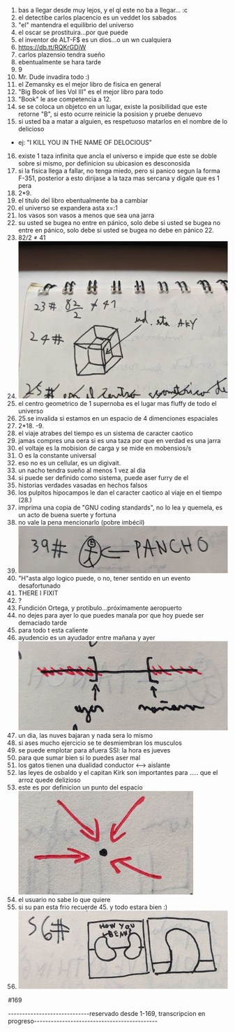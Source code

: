1. bas a llegar desde muy lejos, y el ql este no ba a llegar... :c
2. el detectibe carlos placencio es un veddet los sabados
3. "el" mantendra el equilibrio del universo
4. el oscar se prostituira...por que puede
5. el inventor de ALT-F$ es un dios...o un wn cualquiera
6. https://db.tt/RQKrGDiW
7. carlos plazensio tendra sueño
8. ebentualmente se hara tarde
9. 9
10. Mr. Dude invadira todo :)
11. el Zemansky es el mejor libro de fisica en general
12. "Big Book of lies Vol III" es el mejor libro para todo
13. "Book" le ase competencia a 12.
14. se se coloca un objetco en un lugar, existe la posibilidad que este retorne "B", si esto ocurre reinicie la posision y pruebe denuevo
15. si usted ba a matar a alguien, es respetuoso matarlos en el nombre de lo delicioso 
  - ej: "I KILL YOU IN THE NAME OF DELOCIOUS"
16. existe 1 taza infinita que ancla el universo e impide que este se doble sobre si mismo, por definicion su ubicasion es desconosida
17. si la fisica llega a fallar, no tenga miedo, pero si panico segun la forma F-351, posterior a esto dirijase a la taza mas sercana y digale que es 1 pera
18. 2*9.
19. el titulo del libro ebentualmente ba a cambiar
20. el universo se expandera asta x=:1
21. los vasos son vasos a menos que sea una jarra
22. su usted se bugea no entre en pánico, solo debe si usted se bugea no entre en pánico, solo debe si usted se bugea no debe en pánico 22.
23. 82/2 ≠ 41
24. ![alt text](https://github.com/mario-marin/The-Fate-Book/blob/master/Images/24.jpg "24")
25. el centro geometrico de 1 supernoba es el lugar mas fluffy de todo el universo
26. 25.se invalida si estamos en un espacio de 4 dimenciones espaciales
27. 2*18. -9.
28. el viaje atrabes del tiempo es un sistema de caracter caotico
29. jamas compres una oera si es una taza por que en verdad es una jarra
30. el voltaje es la mobision de carga y se mide en mobensios/s
31. O es la constante universal
32. eso no es un cellular, es un digivait.
33. un nacho tendra sueño al menos 1 vez al dia
34. si puede ser definido como sistema, puede aser furry de el
35. historias verdades vasadas en hechos falsos
36. los pulpitos hipocampos le dan el caracter caotico al viaje en el tiempo (28.)
37. imprima una copia de "GNU coding standards", no lo lea y quemela, es un acto de buena suerte y fortuna
38. no vale la pena mencionarlo (pobre imbécil)
39. ![alt text](https://github.com/mario-marin/The-Fate-Book/blob/master/Images/39.jpg "39")
40. "H"asta algo logico puede, o no, tener sentido en un evento desafortunado
41. THERE I FIXIT
42. ?
43. Fundición Ortega, y protíbulo...próximamente aeropuerto
44. no dejes para ayer lo que puedes manala por que hoy puede ser demaciado tarde
45. para todo t esta caliente
46. ayudencio es un ayudador entre mañana y ayer ![alt text](https://github.com/mario-marin/The-Fate-Book/blob/master/Images/46.jpg "46")
47. un dia, las nuves bajaran y nada sera lo mismo
48. si ases mucho ejercicio se te desmiembran los musculos
49. se puede emplotar para afuera SSI: la hora es jueves
50. para que sumar bien si lo puedes aser mal
51. los gatos tienen una dualidad conductor ⟷ aislante
52. las leyes de osbaldo y el capitan Kirk son importantes para ..... que el arroz quede delizioso
53. este es por definicion un punto del espacio 
![alt text](https://github.com/mario-marin/The-Fate-Book/blob/master/Images/53.jpg "53")
54. el usuario no sabe lo que quiere
55. si su pan esta frio recuerde 45. y todo estara bien :)
56. ![alt text](https://github.com/mario-marin/The-Fate-Book/blob/master/Images/56.jpg "56")


#169

-----------------------------reservado desde 1-169, transcripcion en progreso--------------------------------------------
 

